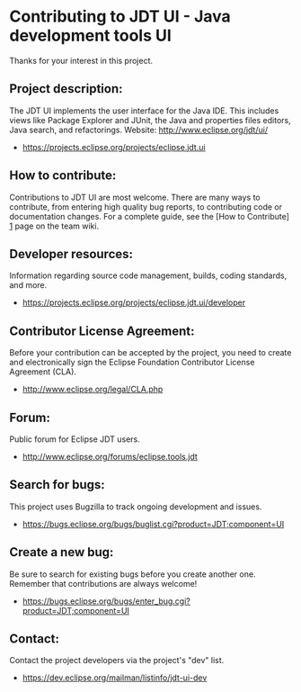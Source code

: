 Contributing to JDT UI - Java development tools UI
============================================

Thanks for your interest in this project.

Project description:
--------------------

The JDT UI implements the user interface for the Java IDE. This includes views like Package Explorer and JUnit, the Java and properties files editors, Java search, and refactorings.
Website: <http://www.eclipse.org/jdt/ui/>

- <https://projects.eclipse.org/projects/eclipse.jdt.ui>

How to contribute:
--------------------
Contributions to JDT UI are most welcome. There are many ways to contribute, 
from entering high quality bug reports, to contributing code or documentation changes. 
For a complete guide, see the [How to Contribute] [1] page on the team wiki.

Developer resources:
--------------------

Information regarding source code management, builds, coding standards, and more.

- <https://projects.eclipse.org/projects/eclipse.jdt.ui/developer>

Contributor License Agreement:
------------------------------

Before your contribution can be accepted by the project, you need to create and electronically sign the Eclipse Foundation Contributor License Agreement (CLA).

- <http://www.eclipse.org/legal/CLA.php>

Forum:
------

Public forum for Eclipse JDT users.

- <http://www.eclipse.org/forums/eclipse.tools.jdt>

Search for bugs:
----------------

This project uses Bugzilla to track ongoing development and issues.

- <https://bugs.eclipse.org/bugs/buglist.cgi?product=JDT;component=UI>

Create a new bug:
-----------------

Be sure to search for existing bugs before you create another one. Remember that contributions are always welcome!

- <https://bugs.eclipse.org/bugs/enter_bug.cgi?product=JDT;component=UI>

Contact:
--------

Contact the project developers via the project's "dev" list.

- <https://dev.eclipse.org/mailman/listinfo/jdt-ui-dev>


[1]: https://wiki.eclipse.org/JDT_UI/How_to_Contribute
